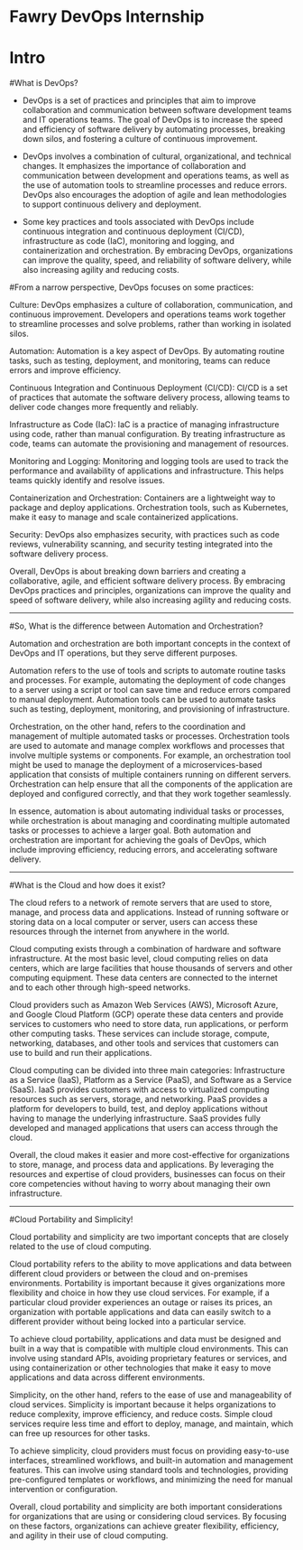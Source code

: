 # Fawry DevOps Internship
<h1>Intro</h1>

#What is DevOps?

- DevOps is a set of practices and principles that aim to improve collaboration and communication between software development teams and IT operations teams. The goal of DevOps is to increase the speed and efficiency of software delivery by automating processes, breaking down silos, and fostering a culture of continuous improvement.

- DevOps involves a combination of cultural, organizational, and technical changes. It emphasizes the importance of collaboration and communication between development and operations teams, as well as the use of automation tools to streamline processes and reduce errors. DevOps also encourages the adoption of agile and lean methodologies to support continuous delivery and deployment.

- Some key practices and tools associated with DevOps include continuous integration and continuous deployment (CI/CD), infrastructure as code (IaC), monitoring and logging, and containerization and orchestration. By embracing DevOps, organizations can improve the quality, speed, and reliability of software delivery, while also increasing agility and reducing costs.

#From a narrow perspective, DevOps focuses on some practices:

Culture: DevOps emphasizes a culture of collaboration, communication, and continuous improvement. Developers and operations teams work together to streamline processes and solve problems, rather than working in isolated silos.

Automation: Automation is a key aspect of DevOps. By automating routine tasks, such as testing, deployment, and monitoring, teams can reduce errors and improve efficiency.

Continuous Integration and Continuous Deployment (CI/CD): CI/CD is a set of practices that automate the software delivery process, allowing teams to deliver code changes more frequently and reliably.

Infrastructure as Code (IaC): IaC is a practice of managing infrastructure using code, rather than manual configuration. By treating infrastructure as code, teams can automate the provisioning and management of resources.

Monitoring and Logging: Monitoring and logging tools are used to track the performance and availability of applications and infrastructure. This helps teams quickly identify and resolve issues.

Containerization and Orchestration: Containers are a lightweight way to package and deploy applications. Orchestration tools, such as Kubernetes, make it easy to manage and scale containerized applications.

Security: DevOps also emphasizes security, with practices such as code reviews, vulnerability scanning, and security testing integrated into the software delivery process.

Overall, DevOps is about breaking down barriers and creating a collaborative, agile, and efficient software delivery process. By embracing DevOps practices and principles, organizations can improve the quality and speed of software delivery, while also increasing agility and reducing costs.

----------------------------------------------------------------------------------------------------------------------------------------------------------

#So, What is the difference between Automation and Orchestration?

Automation and orchestration are both important concepts in the context of DevOps and IT operations, but they serve different purposes.

Automation refers to the use of tools and scripts to automate routine tasks and processes. For example, automating the deployment of code changes to a server using a script or tool can save time and reduce errors compared to manual deployment. Automation tools can be used to automate tasks such as testing, deployment, monitoring, and provisioning of infrastructure.

Orchestration, on the other hand, refers to the coordination and management of multiple automated tasks or processes. Orchestration tools are used to automate and manage complex workflows and processes that involve multiple systems or components. For example, an orchestration tool might be used to manage the deployment of a microservices-based application that consists of multiple containers running on different servers. Orchestration can help ensure that all the components of the application are deployed and configured correctly, and that they work together seamlessly.

In essence, automation is about automating individual tasks or processes, while orchestration is about managing and coordinating multiple automated tasks or processes to achieve a larger goal. Both automation and orchestration are important for achieving the goals of DevOps, which include improving efficiency, reducing errors, and accelerating software delivery.

----------------------------------------------------------------------------------------------------------------------------------------------------------

#What is the Cloud and how does it exist?

The cloud refers to a network of remote servers that are used to store, manage, and process data and applications. Instead of running software or storing data on a local computer or server, users can access these resources through the internet from anywhere in the world.

Cloud computing exists through a combination of hardware and software infrastructure. At the most basic level, cloud computing relies on data centers, which are large facilities that house thousands of servers and other computing equipment. These data centers are connected to the internet and to each other through high-speed networks.

Cloud providers such as Amazon Web Services (AWS), Microsoft Azure, and Google Cloud Platform (GCP) operate these data centers and provide services to customers who need to store data, run applications, or perform other computing tasks. These services can include storage, compute, networking, databases, and other tools and services that customers can use to build and run their applications.

Cloud computing can be divided into three main categories: Infrastructure as a Service (IaaS), Platform as a Service (PaaS), and Software as a Service (SaaS). IaaS provides customers with access to virtualized computing resources such as servers, storage, and networking. PaaS provides a platform for developers to build, test, and deploy applications without having to manage the underlying infrastructure. SaaS provides fully developed and managed applications that users can access through the cloud.

Overall, the cloud makes it easier and more cost-effective for organizations to store, manage, and process data and applications. By leveraging the resources and expertise of cloud providers, businesses can focus on their core competencies without having to worry about managing their own infrastructure.

----------------------------------------------------------------------------------------------------------------------------------------------------------

#Cloud Portability and Simplicity!

Cloud portability and simplicity are two important concepts that are closely related to the use of cloud computing.

Cloud portability refers to the ability to move applications and data between different cloud providers or between the cloud and on-premises environments. Portability is important because it gives organizations more flexibility and choice in how they use cloud services. For example, if a particular cloud provider experiences an outage or raises its prices, an organization with portable applications and data can easily switch to a different provider without being locked into a particular service.

To achieve cloud portability, applications and data must be designed and built in a way that is compatible with multiple cloud environments. This can involve using standard APIs, avoiding proprietary features or services, and using containerization or other technologies that make it easy to move applications and data across different environments.

Simplicity, on the other hand, refers to the ease of use and manageability of cloud services. Simplicity is important because it helps organizations to reduce complexity, improve efficiency, and reduce costs. Simple cloud services require less time and effort to deploy, manage, and maintain, which can free up resources for other tasks.

To achieve simplicity, cloud providers must focus on providing easy-to-use interfaces, streamlined workflows, and built-in automation and management features. This can involve using standard tools and technologies, providing pre-configured templates or workflows, and minimizing the need for manual intervention or configuration.

Overall, cloud portability and simplicity are both important considerations for organizations that are using or considering cloud services. By focusing on these factors, organizations can achieve greater flexibility, efficiency, and agility in their use of cloud computing.


